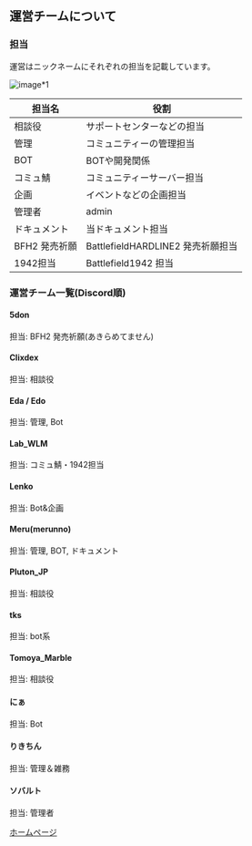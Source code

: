 ## 運営チームについて

### 担当
運営はニックネームにそれぞれの担当を記載しています。

![image*1](https://media.discordapp.net/attachments/812277834960601129/850607702400040970/unknown.png)

| 担当名 | 役割 |
| ---- | ---- |
| 相談役 | サポートセンターなどの担当 |
| 管理 | コミュニティーの管理担当 |
| BOT | BOTや開発関係 |
| コミュ鯖 | コミュニティーサーバー担当 |
| 企画 | イベントなどの企画担当 |
| 管理者 | admin |
| ドキュメント | 当ドキュメント担当 |
| BFH2 発売祈願 | BattlefieldHARDLINE2 発売祈願担当 |
| 1942担当 | Battlefield1942 担当 |

### 運営チーム一覧(Discord順)
#### 5don
担当: BFH2 発売祈願(あきらめてません)
#### Clixdex
担当: 相談役
#### Eda / Edo
担当: 管理, Bot
#### Lab_WLM
担当: コミュ鯖・1942担当
#### Lenko
担当: Bot&企画
#### Meru(merunno)
担当: 管理, BOT, ドキュメント
#### Pluton_JP
担当: 相談役
#### tks
担当: bot系
#### Tomoya_Marble
担当: 相談役
#### にぁ
担当: Bot
#### りきちん
担当: 管理＆雑務
#### ソバルト
担当: 管理者


[ホームページ](../README.md)
